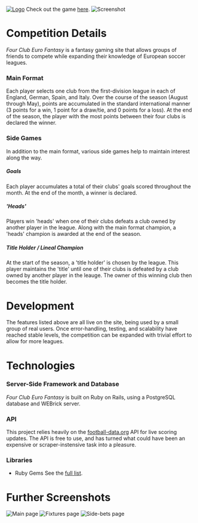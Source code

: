 [![Logo](assets/images/logo.png)](http://www.kor-league.herokuapp.com)
Check out the game [here](http://www.kor-league.herokuapp.com).
![Screenshot](assets/images/screenshot_main.png)
# Competition Details
*Four Club Euro Fantasy* is a fantasy gaming site that allows groups of friends to compete while expanding their knowledge of European soccer leagues.
### Main Format
Each player selects one club from the first-division league in each of England, German, Spain, and Italy. Over the course of the season (August through May), points are accumulated in the standard international manner (3 points for a win, 1 point for a draw/tie, and 0 points for a loss). At the end of the season, the player with the most points between their four clubs is declared the winner.
### Side Games
In addition to the main format, various side games help to maintain interest along the way.
##### Goals
Each player accumulates a total of their clubs' goals scored throughout the month. At the end of the month, a winner is declared.
##### 'Heads'
Players win 'heads' when one of their clubs defeats a club owned by another player in the league. Along with the main format champion, a 'heads' champion is awarded at the end of the season.
##### Title Holder / Lineal Champion
At the start of the season, a 'title holder' is chosen by the league. This player maintains the 'title' until one of their clubs is defeated by a club owned by another player in the leauge. The owner of this winning club then becomes the title holder.
# Development
The features listed above are all live on the site, being used by a small group of real users. Once error-handling, testing, and scalability have reached stable levels, the competition can be expanded with trivial effort to allow for more leagues.
# Technologies
### Server-Side Framework and Database
*Four Club Euro Fantasy* is built on Ruby on Rails, using a PostgreSQL database and WEBrick server.
### API
This project relies heavily on the [football-data.org](http://api.football-data.org/index) API for live scoring updates. The API is free to use, and has turned what could have been an expensive or scraper-instensive task into a pleasure.
### Libraries
- Ruby Gems
See the [full list](https://github.com/Andrelton/kor-league/blob/master/Gemfile).
# Further Screenshots
![Main page](assets/images/screenshot_1.png)
![Fixtures page](assets/images/screenshot_2.png)
![Side-bets page](assets/images/screenshot_3.png)

